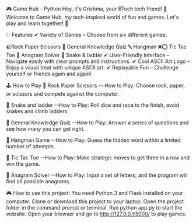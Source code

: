 🎮 Game Hub - Python
Hey, it's Grishma, your BTech tech friend! 🚀 Welcome to Game Hub, my tech-inspired world of fun and games. Let's play and learn together! 🎉

✨ Features
✔ Variety of Games – Choose from six different games:

🪨Rock Paper Scissors
🧠 General Knowledge Quiz
🔤 Hangman
❌⭕ Tic Tac Toe
🔀 Anagram Solver
🧠 Snake & ladder
✔ User-Friendly Interface – Navigate easily with clear prompts and instructions.
✔ Cool ASCII Art Logo – Enjoy a visual treat with unique ASCII art.
✔ Replayable Fun – Challenge yourself or friends again and again!

🕹️ How to Play
🎯 Rock Paper Scissors
-- How to Play: Choose rock, paper, or scissors and compete against the computer.

🎯 Snake and ladder
--How to Play: Roll dice and race to the finish, avoid snakes and climb ladders.

🎯 General Knowledge Quiz
--How to Play: Answer a series of questions and see how many you can get right.

🎯 Hangman Game
--How to Play: Guess the hidden word within a limited number of attempts.

🎯 Tic Tac Toe
--How to Play: Make strategic moves to get three in a row and win the game.

🎯 Anagram Solver
--How to Play: Input a set of letters, and the program will find all possible anagrams.

🎮 How to use this project:
You need Python 3 and Flask installed on your computer.
Clone or download this project to your laptop.
Open the project folder in the command prompt or terminal.
Run python app.py to start the website.
Open your browser and go to http://127.0.0.1:5000/ to play games.
